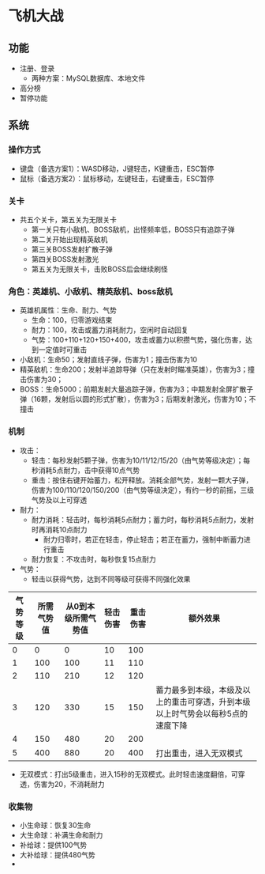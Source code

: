 # 飞机大战
## 功能
- 注册、登录
  - 两种方案：MySQL数据库、本地文件  
- 高分榜
- 暂停功能
## 系统
### 操作方式
- 键盘（备选方案1）：WASD移动，J键轻击，K键重击，ESC暂停
- 鼠标（备选方案2）：鼠标移动，左键轻击，右键重击，ESC暂停
### 关卡
- 共五个关卡，第五关为无限关卡
  - 第一关只有小敌机、BOSS敌机，出怪频率低，BOSS只有追踪子弹
  - 第二关开始出现精英敌机
  - 第三关BOSS发射扩散子弹
  - 第四关BOSS发射激光
  - 第五关为无限关卡，击败BOSS后会继续刷怪 
### 角色：英雄机、小敌机、精英敌机、boss敌机
- 英雄机属性：生命、耐力、气势
  - 生命：100，归零游戏结束
  - 耐力：100，攻击或蓄力消耗耐力，空闲时自动回复
  - 气势：100+110+120+150+400，攻击或蓄力以积攒气势，强化伤害，达到一定值时可重击
- 小敌机：生命50；发射直线子弹，伤害为1；撞击伤害为10
- 精英敌机：生命200；发射半追踪导弹（只在发射时瞄准英雄），伤害为3；撞击伤害为30；
- BOSS：生命5000；前期发射大量追踪子弹，伤害为3；中期发射全屏扩散子弹（16颗，发射后以圆的形式扩散），伤害为3；后期发射激光，伤害为10；不撞击
### 机制
- 攻击：
  - 轻击：每秒发射5颗子弹，伤害为10/11/12/15/20（由气势等级决定）；每秒消耗5点耐力，击中获得10点气势
  - 重击：按住右键开始蓄力，松开释放。消耗全部气势，发射一颗大子弹，伤害为100/110/120/150/200（由气势等级决定），有约一秒的前摇，三级气势及以上可穿透
- 耐力：
  - 耐力消耗：轻击时，每秒消耗5点耐力；蓄力时，每秒消耗5点耐力，发射时再消耗10点耐力
    - 耐力归零时，若正在轻击，停止轻击；若正在蓄力，强制中断蓄力进行重击
  - 耐力恢复：不攻击时，每秒恢复15点耐力
- 气势：
  - 轻击以获得气势，达到不同等级可获得不同强化效果
  
| 气势等级 | 所需气势值 | 从0到本级所需气势值 | 轻击伤害 | 重击伤害 | 额外效果               |
|----------|------------|---------------------|----------|----------|------------------------|
| 0        | 0          | 0                   | 10       | 100      |                        |
| 1        | 100        | 100                 | 11       | 110      |                        |
| 2        | 110        | 210                 | 12       | 120      |                        |
| 3        | 120        | 330                 | 15       | 150      | 蓄力最多到本级，本级及以上的重击可穿透，升到本级以上时气势会以每秒5点的速度下降          |
| 4        | 150        | 480                 | 20       | 200      |    |
| 5        | 400        | 880                 | 20       | 400      | 打出重击，进入无双模式 |

-  无双模式：打出5级重击，进入15秒的无双模式。此时轻击速度翻倍，可穿透，伤害为20，不消耗耐力
### 收集物
  - 小生命球：恢复30生命
  - 大生命球：补满生命和耐力
  - 补给球：提供100气势
  - 大补给球：提供480气势
- 
